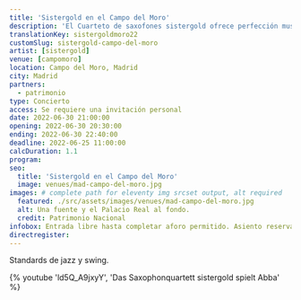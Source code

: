 ```yaml
---
title: 'Sistergold en el Campo del Moro'
description: 'El Cuarteto de saxofones sistergold ofrece perfección musical y talento creativo.'
translationKey: sistergoldmoro22
customSlug: sistergold-campo-del-moro
artist: [sistergold]
venue: [campomoro]
location: Campo del Moro, Madrid
city: Madrid
partners:
  - patrimonio
type: Concierto
access: Se requiere una invitación personal
date: 2022-06-30 21:00:00
opening: 2022-06-30 20:30:00
ending: 2022-06-30 22:40:00
deadline: 2022-06-25 11:00:00
calcDuration: 1.1
program:
seo:
  title: 'Sistergold en el Campo del Moro'
  image: venues/mad-campo-del-moro.jpg
images: # complete path for eleventy img srcset output, alt required
  featured: ./src/assets/images/venues/mad-campo-del-moro.jpg
  alt: Una fuente y el Palacio Real al fondo.
  credit: Patrimonio Nacional
infobox: Entrada libre hasta completar aforo permitido. Asiento reservado solo con invitación personal de la Fundación Goethe.
directregister:
---
```


Standards de jazz y swing.

{% youtube 'ld5Q_A9jxyY', 'Das Saxophonquartett sistergold spielt Abba' %}
